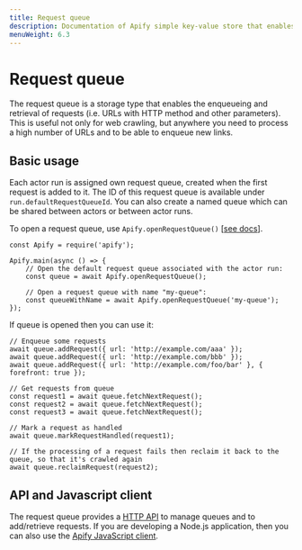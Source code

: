 ```yaml
---
title: Request queue
description: Documentation of Apify simple key-value store that enables storage of Actor inputs and results.
menuWeight: 6.3
---
```


# [](#request-queue)Request queue

The request queue is a storage type that enables the enqueueing and retrieval of requests (i.e. URLs with HTTP method and other parameters). This is useful not only for web crawling, but anywhere you need to process a high number of URLs and to be able to enqueue new links.

## [](#basic-usage)Basic usage

Each actor run is assigned own request queue, created when the first request is added to it. The ID of this request queue is available under `run.defaultRequestQueueId`. You can also create a named queue which can be shared between actors or between actor runs.

To open a request queue, use `Apify.openRequestQueue()` [[see docs](https://sdk.apify.com/docs/api/apify#apifyopenrequestqueuequeueidorname-options)].

    const Apify = require('apify');

    Apify.main(async () => {
        // Open the default request queue associated with the actor run:
        const queue = await Apify.openRequestQueue();

        // Open a request queue with name "my-queue":
        const queueWithName = await Apify.openRequestQueue('my-queue');
    });

If queue is opened then you can use it:

    // Enqueue some requests
    await queue.addRequest({ url: 'http://example.com/aaa' });
    await queue.addRequest({ url: 'http://example.com/bbb' });
    await queue.addRequest({ url: 'http://example.com/foo/bar' }, { forefront: true });

    // Get requests from queue
    const request1 = await queue.fetchNextRequest();
    const request2 = await queue.fetchNextRequest();
    const request3 = await queue.fetchNextRequest();

    // Mark a request as handled
    await queue.markRequestHandled(request1);

    // If the processing of a request fails then reclaim it back to the queue, so that it's crawled again
    await queue.reclaimRequest(request2);

## [](#api-and-javascript-client)API and Javascript client

The request queue provides a [HTTP API](https://docs.apify.com/api/v2#/reference/request-queues) to manage queues and to add/retrieve requests. If you are developing a Node.js application, then you can also use the [Apify JavaScript client](https://docs.apify.com/api/apify-client-js/latest#ApifyClient-requestQueues).

